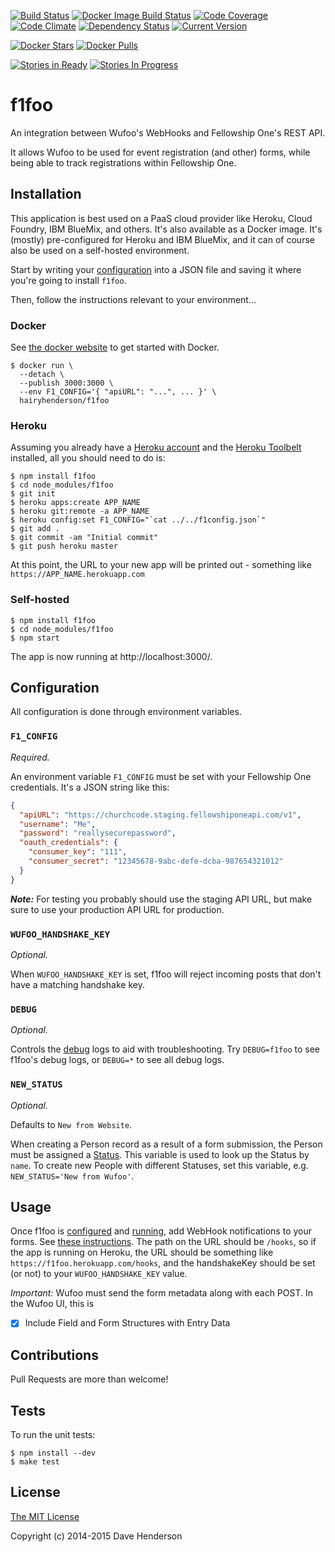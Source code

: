[![Build Status][travis-image]][travis-url]
[![Docker Image Build Status][circle-image]][circle-url]
[![Code Coverage][coverage-image]][coverage-url]
[![Code Climate][climate-image]][climate-url]
[![Dependency Status][gemnasium-image]][gemnasium-url]
[![Current Version][npm-image]][npm-url]

[![Docker Stars][docker-stars-image]][docker-url]
[![Docker Pulls][docker-pulls-image]][docker-url]

[![Stories in Ready][waffle-ready-image]][waffle-url]
[![Stories In Progress][waffle-progress-image]][waffle-url]

# f1foo

An integration between Wufoo's WebHooks and Fellowship One's REST API.

It allows Wufoo to be used for event registration (and other) forms, while being
able to track registrations within Fellowship One.

## Installation

This application is best used on a PaaS cloud provider like Heroku, Cloud Foundry,
IBM BlueMix, and others. It's also available as a Docker image. It's (mostly)
pre-configured for Heroku and IBM BlueMix, and it can of course also be used on
a self-hosted environment.

Start by writing your [configuration](#Configuration) into a JSON file and
saving it where you're going to install `f1foo`.

Then, follow the instructions relevant to your environment...

### Docker

See [the docker website](https://docker.com) to get started with Docker.

```
$ docker run \
  --detach \
  --publish 3000:3000 \
  --env F1_CONFIG='{ "apiURL": "...", ... }' \
  hairyhenderson/f1foo
```

### Heroku

Assuming you already have a [Heroku account](https://signup.heroku.com/dc) and
the [Heroku Toolbelt](https://toolbelt.heroku.com/) installed, all you should
need to do is:

```
$ npm install f1foo
$ cd node_modules/f1foo
$ git init
$ heroku apps:create APP_NAME
$ heroku git:remote -a APP_NAME
$ heroku config:set F1_CONFIG="`cat ../../f1config.json`"
$ git add .
$ git commit -am "Initial commit"
$ git push heroku master
```

At this point, the URL to your new app will be printed out - something like
`https://APP_NAME.herokuapp.com`

### Self-hosted

```
$ npm install f1foo
$ cd node_modules/f1foo
$ npm start
```

The app is now running at http://localhost:3000/.

## Configuration

All configuration is done through environment variables.

### `F1_CONFIG`

_Required._

An environment variable `F1_CONFIG` must be set with your Fellowship One
credentials. It's a JSON string like this:

```json
{
  "apiURL": "https://churchcode.staging.fellowshiponeapi.com/v1",
  "username": "Me",
  "password": "reallysecurepassword",
  "oauth_credentials": {
    "consumer_key": "111",
    "consumer_secret": "12345678-9abc-defe-dcba-987654321012"
  }
}
```

___Note:___ For testing you probably should use the staging API URL, but make sure
to use your production API URL for production.

### `WUFOO_HANDSHAKE_KEY`

_Optional._

When `WUFOO_HANDSHAKE_KEY` is set, f1foo will reject incoming posts that don't
have a matching handshake key.

### `DEBUG`

_Optional._

Controls the [debug](https://npmjs.org/package/debug) logs to aid with troubleshooting.
Try `DEBUG=f1foo` to see f1foo's debug logs, or `DEBUG=*` to see all debug logs.

### `NEW_STATUS`

_Optional._

Defaults to `New from Website`.

When creating a Person record as a result of a form submission, the Person must be
assigned a [Status](http://developer.fellowshipone.com/docs/v1/People/Statuses.help).
This variable is used to look up the Status by `name`. To create new People with
different Statuses, set this variable, e.g. `NEW_STATUS='New from Wufoo'`.

## Usage

Once f1foo is [configured](#Configuration) and [running](#Installation), add
WebHook notifications to your forms.
See [these instructions](http://help.wufoo.com/articles/en_US/SurveyMonkeyArticleType/Webhooks).
The path on the URL should be `/hooks`, so if the app is running on Heroku,
the URL should be something like `https://f1foo.herokuapp.com/hooks`, and the
handshakeKey should be set (or not) to your `WUFOO_HANDSHAKE_KEY` value.

_Important:_ Wufoo must send the form metadata along with each POST. In the Wufoo
UI, this is
- [x] Include Field and Form Structures with Entry Data

## Contributions

Pull Requests are more than welcome!

## Tests

To run the unit tests:

```
$ npm install --dev
$ make test
```

## License

[The MIT License](http://opensource.org/licenses/MIT)

Copyright (c) 2014-2015 Dave Henderson

[travis-image]: https://img.shields.io/travis/hairyhenderson/f1foo.svg?style=flat
[travis-url]: https://travis-ci.org/hairyhenderson/f1foo

[circle-image]: https://img.shields.io/circleci/project/hairyhenderson/f1foo.svg?label=docker+build
[circle-url]: https://circleci.com/gh/hairyhenderson/f1foo

[coverage-image]: https://img.shields.io/codeclimate/coverage/github/hairyhenderson/f1foo.svg?style=flat
[coverage-url]: https://codeclimate.com/github/hairyhenderson/f1foo

[climate-image]: https://img.shields.io/codeclimate/github/hairyhenderson/f1foo.svg?style=flat
[climate-url]: https://codeclimate.com/github/hairyhenderson/f1foo

[gemnasium-image]: https://img.shields.io/gemnasium/hairyhenderson/f1foo.svg?style=flat
[gemnasium-url]: https://gemnasium.com/hairyhenderson/f1foo

[npm-image]: https://img.shields.io/npm/v/f1foo.svg?style=flat
[npm-url]: https://npmjs.org/package/f1foo

[docker-stars-image]: https://img.shields.io/docker/stars/hairyhenderson/f1foo.svg
[docker-pulls-image]: https://img.shields.io/docker/pulls/hairyhenderson/f1foo.svg
[docker-url]: https://hub.docker.com/r/hairyhenderson/f1foo

[waffle-ready-image]: https://badge.waffle.io/hairyhenderson/f1foo.svg?label=ready&title=Ready
[waffle-progress-image]: https://badge.waffle.io/hairyhenderson/f1foo.svg?label=in+progress&title=In+Progress
[waffle-url]: https://waffle.io/hairyhenderson/f1foo

